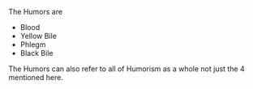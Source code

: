 The Humors are 

- Blood 
- Yellow Bile 
- Phlegm 
- Black Bile

The Humors can also refer to all of Humorism as a whole not just the 4 mentioned here. 